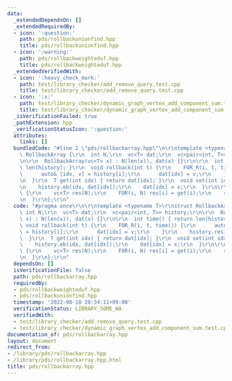 ```yaml
---
data:
  _extendedDependsOn: []
  _extendedRequiredBy:
  - icon: ':question:'
    path: pds/rollbackunionfind.hpp
    title: pds/rollbackunionfind.hpp
  - icon: ':warning:'
    path: pds/rollbackweighteduf.hpp
    title: pds/rollbackweighteduf.hpp
  _extendedVerifiedWith:
  - icon: ':heavy_check_mark:'
    path: test/library_checker/add_remove_query.test.cpp
    title: test/library_checker/add_remove_query.test.cpp
  - icon: ':x:'
    path: test/library_checker/dynamic_graph_vertex_add_component_sum.test.cpp
    title: test/library_checker/dynamic_graph_vertex_add_component_sum.test.cpp
  _isVerificationFailed: true
  _pathExtension: hpp
  _verificationStatusIcon: ':question:'
  attributes:
    links: []
  bundledCode: "#line 2 \"pds/rollbackarray.hpp\"\n\r\ntemplate <typename T>\r\nstruct\
    \ RollbackArray {\r\n  int N;\r\n  vc<T> dat;\r\n  vc<pair<int, T>> history;\r\
    \n\r\n  RollbackArray(vc<T> x) : N(len(x)), dat(x) {}\r\n\r\n  int time() { return\
    \ len(history); }\r\n  void rollback(int t) {\r\n    FOR_R(i, t, time()) {\r\n\
    \      auto& [idx, v] = history[i];\r\n      dat[idx] = v;\r\n    }\r\n    history.resize(t);\r\
    \n  }\r\n  T get(int idx) { return dat[idx]; }\r\n  void set(int idx, T x) {\r\
    \n    history.eb(idx, dat[idx]);\r\n    dat[idx] = x;\r\n  }\r\n\r\n  vc<T> get_all()\
    \ {\r\n    vc<T> res(N);\r\n    FOR(i, N) res[i] = get(i);\r\n    return res;\r\
    \n  }\r\n};\r\n"
  code: "#pragma once\r\n\r\ntemplate <typename T>\r\nstruct RollbackArray {\r\n \
    \ int N;\r\n  vc<T> dat;\r\n  vc<pair<int, T>> history;\r\n\r\n  RollbackArray(vc<T>\
    \ x) : N(len(x)), dat(x) {}\r\n\r\n  int time() { return len(history); }\r\n \
    \ void rollback(int t) {\r\n    FOR_R(i, t, time()) {\r\n      auto& [idx, v]\
    \ = history[i];\r\n      dat[idx] = v;\r\n    }\r\n    history.resize(t);\r\n\
    \  }\r\n  T get(int idx) { return dat[idx]; }\r\n  void set(int idx, T x) {\r\n\
    \    history.eb(idx, dat[idx]);\r\n    dat[idx] = x;\r\n  }\r\n\r\n  vc<T> get_all()\
    \ {\r\n    vc<T> res(N);\r\n    FOR(i, N) res[i] = get(i);\r\n    return res;\r\
    \n  }\r\n};\r\n"
  dependsOn: []
  isVerificationFile: false
  path: pds/rollbackarray.hpp
  requiredBy:
  - pds/rollbackweighteduf.hpp
  - pds/rollbackunionfind.hpp
  timestamp: '2022-08-18 20:34:11+09:00'
  verificationStatus: LIBRARY_SOME_WA
  verifiedWith:
  - test/library_checker/add_remove_query.test.cpp
  - test/library_checker/dynamic_graph_vertex_add_component_sum.test.cpp
documentation_of: pds/rollbackarray.hpp
layout: document
redirect_from:
- /library/pds/rollbackarray.hpp
- /library/pds/rollbackarray.hpp.html
title: pds/rollbackarray.hpp
---
```

